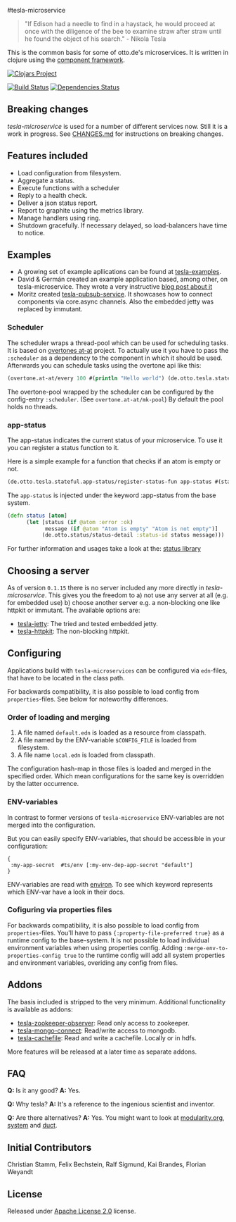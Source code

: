 #tesla-microservice

> "If Edison had a needle to find in a haystack, he would proceed at once with the diligence of the bee to examine straw after straw until he found the object of his search." - Nikola Tesla

This is the common basis for some of otto.de's microservices. It is written in clojure using the [component framework](https://github.com/stuartsierra/component).

[![Clojars Project](http://clojars.org/de.otto/tesla-microservice/latest-version.svg)](http://clojars.org/de.otto/tesla-microservice)

[![Build Status](https://travis-ci.org/otto-de/tesla-microservice.svg)](https://travis-ci.org/otto-de/tesla-microservice)
[![Dependencies Status](http://jarkeeper.com/otto-de/tesla-microservice/status.svg)](http://jarkeeper.com/otto-de/tesla-microservice)


## Breaking changes

_tesla-microservice_ is used for a number of different services now. Still it is a work in progress. See [CHANGES.md](./CHANGES.md) for instructions on breaking changes.

## Features included

* Load configuration from filesystem.
* Aggregate a status.
* Execute functions with a scheduler
* Reply to a health check.
* Deliver a json status report.
* Report to graphite using the metrics library.
* Manage handlers using ring.
* Shutdown gracefully. If necessary delayed, so load-balancers have time to notice.

## Examples

* A growing set of example apllications can be found at [tesla-examples](https://github.com/otto-de/tesla-examples).
* David & Germán created an example application based, among other, on tesla-microservice. They wrote a very instructive [blog post about it](http://blog.agilityfeat.com/2015/03/clojure-walking-skeleton/)
* Moritz created [tesla-pubsub-service](https://bitbucket.org/DerGuteMoritz/tesla-pubsub-service). It showcases how to connect components via core.async channels. Also the embedded jetty was replaced by immutant.

### Scheduler

The scheduler wraps a thread-pool which can be used for scheduling tasks. It is based on [overtones at-at](https://github.com/overtone/at-at) project.
To actually use it you have to pass the `:scheduler` as a dependency to the component in which it should be used.
Afterwards you can schedule tasks using the overtone api like this:  
```clj
(overtone.at-at/every 100 #(println "Hello world") (de.otto.tesla.stateful.scheduler/pool scheduler) :desc "HelloWord Task")
```

The overtone-pool wrapped by the scheduler can be configured by the config-entry `:scheduler`. (See `overtone.at-at/mk-pool`)
By default the pool holds no threads.

### app-status

The app-status indicates the current status of your microservice. To use it you can register a status function to it.

Here is a simple example for a function that checks if an atom is empty or not.

```clj
(de.otto.tesla.stateful.app-status/register-status-fun app-status #(status atom))
``` 

The `app-status` is injected under the keyword :app-status from the base system.

```clj
(defn status [atom]
      (let [status (if @atom :error :ok)
            message (if @atom "Atom is empty" "Atom is not empty")]
           (de.otto.status/status-detail :status-id status message)))
```

For further information and usages take a look at the: [status library](https://github.com/otto-de/status)

## Choosing a server

As of version ```0.1.15``` there is no server included any more directly in _tesla-microservice_. 
This gives you the freedom to  a) not use any server at all (e.g. for embedded use) b) choose another server e.g. a non-blocking one like httpkit or immutant. The available options are:

* [tesla-jetty](https://github.com/otto-de/tesla-jetty): The tried and tested embedded jetty.
* [tesla-httpkit](https://github.com/otto-de/tesla-httpkit): The non-blocking httpkit. 

## Configuring

Applications build with `tesla-microservices` can be configured via 
`edn`-files, that have to be located in the class path.

For backwards compatibility, it is also possible to load config from `properties`-files. 
See below for noteworthy differences.
 

### Order of loading and merging

1. A file named `default.edn` is loaded as a resource from classpath. 
2. A file named by the ENV-variable `$CONFIG_FILE` is loaded from filesystem.
3. A file name `local.edn` is loaded from classpath.

The configuration hash-map in those files is loaded and merged in the
specified order. Which mean configurations for the same key is overridden
by the latter occurrence.

### ENV-variables

In contrast to former versions of `tesla-microservice` ENV-variables are not
merged into the configuration.

But you can easily specify ENV-variables, that should be accessible in
your configuration:

```edn
{
 :my-app-secret  #ts/env [:my-env-dep-app-secret "default"]
}
```

ENV-variables are read with [environ](https://github.com/weavejester/environ). To see
which keyword represents which ENV-var have a look in their docs. 

### Cofiguring via properties files

For backwards compatibility, it is also possible to load config from `properties`-files. 
You'll have to pass `{:property-file-preferred true}` as a runtime config to the base-system.
It is not possible to load individual environment variables when using properties config. 
Adding `:merge-env-to-properties-config true` to the runtime config will add all system properties
and environment variables, overiding any config from files.  

## Addons

The basis included is stripped to the very minimum. Additional functionality is available as addons:

* [tesla-zookeeper-observer](https://github.com/otto-de/tesla-zookeeper-observer): Read only access to zookeeper.
* [tesla-mongo-connect](https://github.com/otto-de/tesla-mongo-connect): Read/write access to mongodb.
* [tesla-cachefile](https://github.com/otto-de/tesla-cachefile): Read and write a cachefile. Locally or in hdfs.

More features will be released at a later time as separate addons.

## FAQ

**Q:** Is it any good? **A:** Yes.

**Q:** Why tesla? **A:** It's a reference to the ingenious scientist and inventor.

**Q:** Are there alternatives? **A:** Yes. You might want to look at [modularity.org](https://modularity.org/), [system](https://github.com/danielsz/system) and [duct](https://github.com/weavejester/duct).



## Initial Contributors

Christian Stamm, Felix Bechstein, Ralf Sigmund, Kai Brandes, Florian Weyandt

## License
Released under [Apache License 2.0](http://www.apache.org/licenses/LICENSE-2.0) license.
